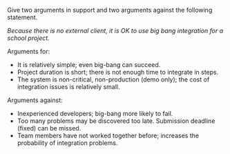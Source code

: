 <panel header="{{ icon_Q_A }} Big-bang integration in school projects">
<question type="text">

Give two arguments in support and two arguments against the following statement.

_Because there is no external client, it is OK to use big bang integration for a school project._

<div slot="answer">

Arguments for:

*	It is relatively simple; even big-bang can succeed.
*	Project duration is short; there is not enough time to integrate in steps.
*	The system is non-critical, non-production (demo only); the cost of integration issues is relatively small.

Arguments against:

*	Inexperienced developers; big-bang more likely to fail.
*	Too many problems may be discovered too late. Submission deadline (fixed) can be missed.
*	Team members have not worked together before; increases the probability of integration problems.

</div>
</question>
</panel>
